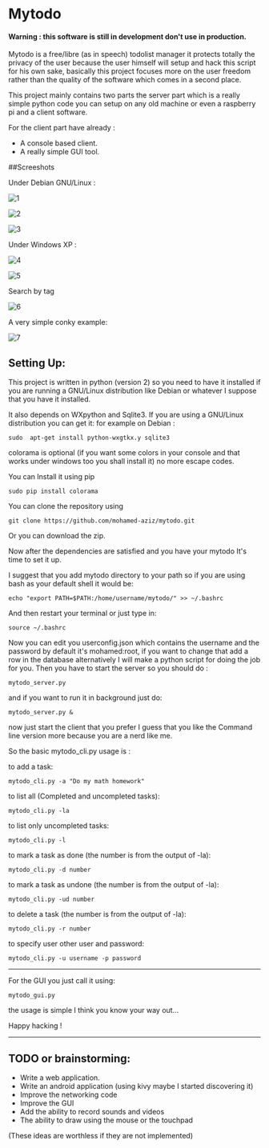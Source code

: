 
# Mytodo

#### Warning : this software is still in development don't use in production.


Mytodo is a free/libre (as in speech) todolist manager it protects totally the privacy of the user because the user himself will setup and hack this script for his own sake, basically this project focuses more on the user freedom rather than the quality of the software which comes in a second place.

This project mainly contains two parts the server part which is a really simple python code you can setup on any old machine or even a raspberry pi and a client software.

For the client part have already :

  - A console based client.
  - A really simple GUI tool.

##Screeshots

Under Debian GNU/Linux :

![1](screenshots/1.png)

![2](screenshots/2.png)

![3](screenshots/3.png)

Under Windows XP :

![4](screenshots/win_cli.png)

![5](screenshots/win_gui.png)

Search by tag

![6](screenshots/tag.png)

A very simple conky example:

![7](screenshots/conky.png) 

## Setting Up:

This project is written in python (version 2) so you need to have it installed if you are running a GNU/Linux distribution like Debian or whatever I suppose that you have it installed.

It also depends on WXpython and Sqlite3.
If you are using a GNU/Linux distribution you can get it:
for example on Debian :

	sudo  apt-get install python-wxgtkx.y sqlite3
colorama is optional (if you want some colors in your console and that works under windows too you shall install it) no more escape codes.

You can Install it using pip

	sudo pip install colorama

You can clone the repository using

	git clone https://github.com/mohamed-aziz/mytodo.git

Or you can download the zip.

Now after the dependencies are satisfied and you have your mytodo It's time to set it up.

I suggest that you add mytodo directory to your path so if you are using bash as your default shell it would be:

	echo "export PATH=$PATH:/home/username/mytodo/" >> ~/.bashrc

And then restart your terminal or just type in:

	source ~/.bashrc

Now you can edit you userconfig.json which contains the username and the password by default it's mohamed:root, if you want to change
that add a row in the database alternatively I will make a python script for doing the job for you.
Then you have to start the server so you should do :

	mytodo_server.py

and if you want to run it in background just do:

	mytodo_server.py &

now just start the client that you prefer I guess that you like the Command line version more because you are a nerd like me.

So the basic mytodo_cli.py usage is :

to add a task:

	mytodo_cli.py -a "Do my math homework"

to list all (Completed and uncompleted tasks):

	mytodo_cli.py -la 

to list only uncompleted tasks:

	mytodo_cli.py -l

to mark a task as done (the number is from the output of -la):

	mytodo_cli.py -d number

to mark a task as undone (the number is from the output of -la):

	mytodo_cli.py -ud number

to delete a task (the number is from the output of -la):

	mytodo_cli.py -r number

to specify user other user and password:

	mytodo_cli.py -u username -p password

------------------

For the GUI you just call it using:

	mytodo_gui.py

the usage is simple I think you know your way out...

Happy hacking !

------------------

## TODO or brainstorming:
  - Write a web application.
  - Write an android application (using kivy maybe I started discovering it)
  - Improve the networking code
  - Improve the GUI
  - Add the ability to record sounds and videos
  - The ability to draw using the mouse or the touchpad


(These ideas are worthless if they are not implemented)

